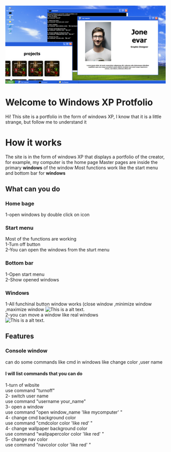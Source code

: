 ![This is a alt text.](/assits/555.png "")
# Welcome to Windows XP  Protfolio

Hi! This site is a portfolio in the form of windows XP, I know that it is a little strange, but follow me to understand it


# How it works

The site is in the form of windows XP that displays a portfolio of the creator, 
for example, my computer is the home page
Master pages are inside the primary **windows** of the window
Most functions work like the start menu and bottom bar for **windows**

## What can you do
### Home bage 
1-open windows by double click on icon
### Start menu
Most of the functions are working <br />
1-Turn off button<br />
2-You can open the windows from the sturt menu
### Bottom bar
1-Open start menu <br />
2-Show opened windows<br />
### Windows 
1-All funchinal button window works (close window ,minimize window ,maximize window ![This is a alt text.](/image/sample.png "")<br />
2-you can move a window like real windows<br />
![This is a alt text.](/image/sample.png "")
## Features

### Console window
can do some commands like cmd in windows like change color ,user name 
#### I will list commands that you can do
 1-turn of wibsite <br />
use command "turnoff"<br />
2- switch user name <br />
use command "username your_name"<br />
3- open a window<br />
use command "open window_name   'like mycomputer'  "<br />
4- change cmd background color<br />
use command "cmdcolor color  'like red'  "<br />
4- change wallpaper background color<br />
use command "wallpapercolor color  'like red' "<br />
5- change nav color<br />
use command "navcolor color  'like red' " <br />
